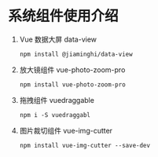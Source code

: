# 系统组件使用介绍
1. Vue 数据大屏 data-view

    ```shell
    npm install @jiaminghi/data-view
    ```
2. 放大镜组件 vue-photo-zoom-pro
   
    ```shell
   npm install vue-photo-zoom-pro
    ```
3. 拖拽组件 vuedraggable

    ```shell
   npm i -S vuedraggabl
    ```
3. 图片裁切组件 vue-img-cutter

    ```shell
   npm install vue-img-cutter --save-dev
    ```
    
